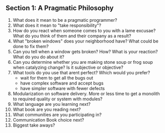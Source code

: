 ## Section 1: A Pragmatic Philosophy

1. What does it mean to be a pragmatic programmer?
2. What does it mean to "take responsibility"?
3. How do you react when someone comes to you with a lame excusae?  What do you think of them and their company as a result?
4. What "broken windows" does your neighborhood have?  What could be done to fix them?
5. Can you tell when a window gets broken?  How?  What is your reaction?  What do you do about it?
6. Can you determine whether you are making stone soup or frog soup when catalyzing change?  Is it subjective or objective?
7. What tools do you use that arent perfect?  Which would you prefer?
   * wait for them to get all the bugs out
   * have complex software and accept bugs
   * have simpler software with fewer defects
8. Modularization on software delivery.  More or less time to get a monolith to required quality or system with modules? 
9. What language are you learning next?
10. What book are you reading next?
11. What communities are you participating in?
12. Communication Book choice next?
13. Biggest take aways?